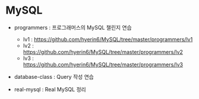 # MySQL     

* programmers : 프로그래머스의 MySQL 챌린지 연습     
    - lv1 : <https://github.com/hyerin6/MySQL/tree/master/programmers/lv1>          
    - lv2 : <https://github.com/hyerin6/MySQL/tree/master/programmers/lv2>       
    - lv3 : <https://github.com/hyerin6/MySQL/tree/master/programmers/lv3>             
* database-class : Query 작성 연습                

* real-mysql : Real MySQL 정리                   
